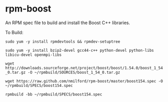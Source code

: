 rpm-boost
=========

An RPM spec file to build and install the Boost C++ libraries.

To Build:

`sudo yum -y install rpmdevtools && rpmdev-setuptree`

`sudo yum -y install bzip2-devel gcc44-c++ python-devel python-libs libicu-devel openmpi-libs`

`wget http://downloads.sourceforge.net/project/boost/boost/1.54.0/boost_1_54_0.tar.gz -O ~/rpmbuild/SOURCES/boost_1_54_0.tar.gz`

`wget https://raw.github.com/nmilford/rpm-boost/master/boost154.spec -O ~/rpmbuild/SPECS/boost154.spec`

`rpmbuild -bb ~/rpmbuild/SPECS/boost154.spec`
